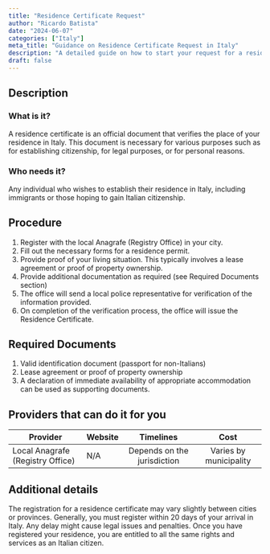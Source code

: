 ```yaml
---
title: "Residence Certificate Request"
author: "Ricardo Batista"
date: "2024-06-07"
categories: ["Italy"]
meta_title: "Guidance on Residence Certificate Request in Italy"
description: "A detailed guide on how to start your request for a residence certificate in Italy."
draft: false
---
```


## Description
### What is it?
A residence certificate is an official document that verifies the place of your residence in Italy. This document is necessary for various purposes such as for establishing citizenship, for legal purposes, or for personal reasons.

### Who needs it?
Any individual who wishes to establish their residence in Italy, including immigrants or those hoping to gain Italian citizenship.

## Procedure
1. Register with the local Anagrafe (Registry Office) in your city. 
2. Fill out the necessary forms for a residence permit.
3. Provide proof of your living situation. This typically involves a lease agreement or proof of property ownership.
4. Provide additional documentation as required (see Required Documents section)
5. The office will send a local police representative for verification of the information provided.
6. On completion of the verification process, the office will issue the Residence Certificate.

## Required Documents
1. Valid identification document (passport for non-Italians)
2. Lease agreement or proof of property ownership
3. A declaration of immediate availability of appropriate accommodation can be used as supporting documents.

## Providers that can do it for you

| Provider        |     Website     |     Timelines    |       Cost      |
| --------------- | --------------- |  :-------------: | :-------------: |
| Local Anagrafe (Registry Office) |  N/A  | Depends on the jurisdiction | Varies by municipality |

## Additional details
The registration for a residence certificate may vary slightly between cities or provinces. Generally, you must register within 20 days of your arrival in Italy. Any delay might cause legal issues and penalties. Once you have registered your residence, you are entitled to all the same rights and services as an Italian citizen.